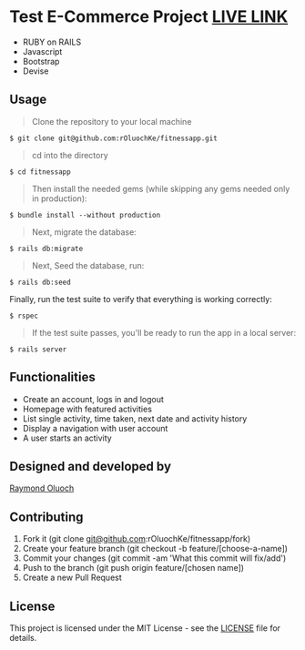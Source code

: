 # Test E-Commerce Project [LIVE LINK](https://cryptic-ridge-62981.herokuapp.com/)

- RUBY on RAILS
- Javascript
- Bootstrap
- Devise

## Usage

> Clone the repository to your local machine

```
$ git clone git@github.com:rOluochKe/fitnessapp.git
```

> cd into the directory

```
$ cd fitnessapp
```

> Then install the needed gems (while skipping any gems needed only in production):

```
$ bundle install --without production
```

> Next, migrate the database:

```
$ rails db:migrate
```

> Next, Seed the database, run:

```
$ rails db:seed
```

Finally, run the test suite to verify that everything is working correctly:

```
$ rspec
```

> If the test suite passes, you'll be ready to run the app in a local server:

```
$ rails server
```

## Functionalities

- Create an account, logs in and logout
- Homepage with featured activities
- List single activity, time taken, next date and activity history
- Display a navigation with user account
- A user starts an activity

## Designed and developed by

[Raymond Oluoch](https://github.com/rOluochKe)

## Contributing

1. Fork it (git clone git@github.com:rOluochKe/fitnessapp/fork)
2. Create your feature branch (git checkout -b feature/[choose-a-name])
3. Commit your changes (git commit -am 'What this commit will fix/add')
4. Push to the branch (git push origin feature/[chosen name])
5. Create a new Pull Request

## License

This project is licensed under the MIT License - see the [LICENSE](./LICENSE.md) file for details.